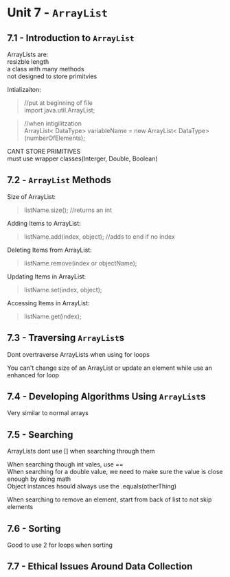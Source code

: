 # Unit 7 - `ArrayList`

## 7.1 - Introduction to `ArrayList`
ArrayLists are:     
resizble length     
a class with many methods       
not designed to store primitvies

Intializaiton:      
>//put at beginning of file     
import java.util.ArrayList;     

>//when intigilitzation       
ArrayList< DataType> variableName = new ArrayList< DataType>(numberOfElements);



CANT STORE PRIMITIVES       
must use wrapper classes(Interger, Double, Boolean)

## 7.2 - `ArrayList` Methods
Size of ArrayList:      
>listName.size(); //returns an int

Adding Items to ArrayList:
>listName.add(index, object); //adds to end if no index

Deleting Items from ArrayList:      
>listName.remove(index or objectName); 

Updating Items in ArrayList:        
>listName.set(index, object);

Accessing Items in ArrayList:       
>listName.get(index);

## 7.3 - Traversing `ArrayList`s
Dont overtraverse ArrayLists when using for loops

You can't change size of an ArrayList or update an element while use an enhanced for loop

## 7.4 - Developing Algorithms Using `ArrayList`s
Very similar to normal arrays

## 7.5 - Searching
ArrayLists dont use [] when searching through them

When searching though int vales, use ==     
When searching for a double value, we need to make sure the value is close enough by doing math     
Object instances hsould always use the .equals(otherThing)      

When searching to remove an element, start from back of list to not skip elements

## 7.6 - Sorting
Good to use 2 for loops when sorting

## 7.7 - Ethical Issues Around Data Collection

